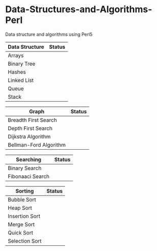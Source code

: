 # Data-Structures-and-Algorithms-Perl
Data structure and algorithms using Perl5

| Data Structure |	Status | 
| -------------- | ------- |
| Arrays |	
| Binary Tree |	
| Hashes |	
| Linked List |	
| Queue |	
| Stack |	

| Graph | Status |
| ----- | ------ |
| Breadth First Search 	| 
| Depth First Search 	|
| Dijkstra Algorithm 	|
| Bellman-Ford Algorithm 	|

| Searching | Status |
| --------- | ------ |
| Binary Search |
| Fibonaaci Search |

| Sorting | Status |
| ------- | ------ |
| Bubble Sort |
| Heap Sort |
| Insertion Sort |
| Merge Sort |
| Quick Sort |
| Selection Sort |
